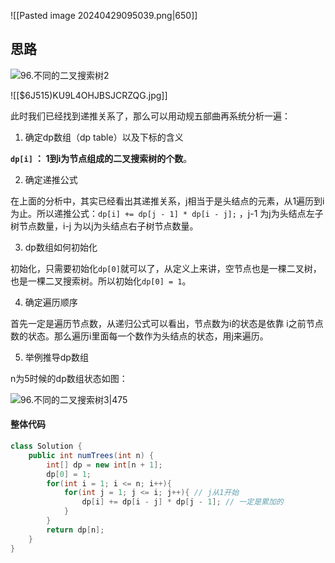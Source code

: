 ![[Pasted image 20240429095039.png|650]]

## 思路

![96.不同的二叉搜索树2](https://code-thinking-1253855093.file.myqcloud.com/pics/20210107093226241.png)

![[$6J515)KU9L4OHJBSJCRZQG.jpg]]

此时我们已经找到递推关系了，那么可以用动规五部曲再系统分析一遍：

1. 确定dp数组（dp table）以及下标的含义

**`dp[i]` ： 1到i为节点组成的二叉搜索树的个数**。

2. 确定递推公式

在上面的分析中，其实已经看出其递推关系，j相当于是头结点的元素，从1遍历到i为止。所以递推公式：`dp[i] += dp[j - 1] * dp[i - j];` ，j-1 为j为头结点左子树节点数量，i-j 为以j为头结点右子树节点数量。

3. dp数组如何初始化

初始化，只需要初始化`dp[0]`就可以了，从定义上来讲，空节点也是一棵二叉树，也是一棵二叉搜索树。所以初始化`dp[0] = 1`。

4. 确定遍历顺序

首先一定是遍历节点数，从递归公式可以看出，节点数为i的状态是依靠 i之前节点数的状态。那么遍历i里面每一个数作为头结点的状态，用j来遍历。

5. 举例推导dp数组

n为5时候的dp数组状态如图：

![96.不同的二叉搜索树3|475](https://code-thinking-1253855093.file.myqcloud.com/pics/20210107093253987.png)

#### 整体代码

```java
class Solution {
    public int numTrees(int n) {
        int[] dp = new int[n + 1];
        dp[0] = 1;
        for(int i = 1; i <= n; i++){
            for(int j = 1; j <= i; j++){ // j从1开始
                dp[i] += dp[i - j] * dp[j - 1]; // 一定是累加的
            }
        }
        return dp[n];
    }
}
```
